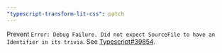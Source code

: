 ```yaml
---
"typescript-transform-lit-css": patch
---
```

Prevent `Error: Debug Failure. Did not expect SourceFile to have an Identifier in its trivia`. See [Typescript#39854](https://github.com/microsoft/TypeScript/issues/39854#issuecomment-732494514).
